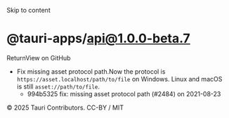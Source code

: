Skip to content
# @tauri-apps/api@1.0.0-beta.7
ReturnView on GitHub
  * Fix missing asset protocol path.Now the protocol is `https://asset.localhost/path/to/file` on Windows. Linux and macOS is still `asset://path/to/file`. 
    * 994b5325 fix: missing asset protocol path (#2484) on 2021-08-23


© 2025 Tauri Contributors. CC-BY / MIT
